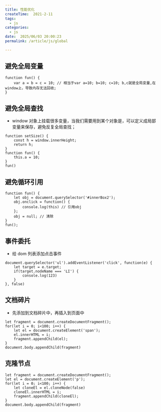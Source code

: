 ```yaml
---
title: 性能优化
createTime:  2021-2-11
tags:
  - js
categories:
  - js
date:  2025/06/03 20:00:23
permalink: /article/js/global

---
```


## 避免全局变量

```
function fun() {
    var a = b = c = 10; // 相当于var a=10; b=10; c=10; b,c就是全局变量,在window上，导致内存无法回收;
}
```

## 避免全局查找

- window 对象上挂载很多变量，当我们需要用到某个对象是，可以定义成局部变量来保存，避免反复全局查找；

```
function setSize() {
    const h = window.innerHeight;
    return h;
}
function fun() {
    this.a = 10;
}
fun()
```

## 避免循环引用

```
function fun() {
    let obj = document.querySelector('#innerBox2');
    obj.onclick = function() {
        console.log(this) // 引用obj
    };
    obj = null; // 清除
}
fun();
```

## 事件委托

- 给 dom 列表添加点击事件

```
document.querySelector('ul').addEventListener('click', function(e) {
    let target = e.target;
    if(target.nodeName === 'LI') {
        console.log(123)
    }
}, false)
```

## 文档碎片

- 先添加到文档碎片中，再插入到页面中

```
let fragment = document.createDocumentFragment();
for(let i = 0; i<100; i++) {
    let el = document.createElement('span');
    el.innerHTML = i;
    fragment.appendChild(el);
}
document.body.appendChild(fragment)
```

## 克隆节点

```
let fragment = document.createDocumentFragment();
let el = document.createElement('p');
for(let i = 0; i<100; i++) {
    let cloneEl = el.cloneNode(false)
    cloneEl.innerHTML = i;
    fragment.appendChild(cloneEl);
}
document.body.appendChild(fragment)
```
